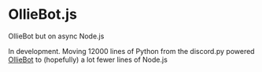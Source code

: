 # OllieBot.js
OllieBot but on async Node.js

In development. Moving 12000 lines of Python from the discord.py powered [OllieBot](https://github.com/CantSayIHave/OllieBotCore) to (hopefully) a lot fewer lines of Node.js

